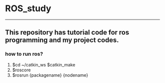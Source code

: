 # ROS_study

---
## This repository has tutorial code for ros programming and my project codes.

### how to run ros?

1. $cd ~/catkin_ws
   $catkin_make
2. $roscore
3. $rosrun {packagename} {nodename}
